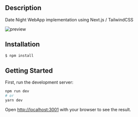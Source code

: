 ## Description


Date Night WebApp implementation using Next.js / TailwindCSS

![preview](https://github.com/JejuBrothers/date-night-frontend/blob/feature/tailwindcss/images/date_night_preview.png)

## Installation

```bash
$ npm install
```

## Getting Started

First, run the development server:

```bash
npm run dev
# or
yarn dev
```

Open [http://localhost:3001](http://localhost:3001) with your browser to see the result.
